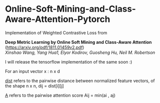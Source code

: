 # Online-Soft-Mining-and-Class-Aware-Attention-Pytorch
Implementation of Weighted Contrastive Loss from 


**Deep Metric Learning by Online Soft Mining and Class-Aware Attention** (https://arxiv.org/pdf/1811.01459v2.pdf)    
*Xinshao Wang, Yang Hua1, Elyor Kodirov, Guosheng Hu, Neil M. Robertson*

I will release the tensorflow implementation of the same soon :) 

For an input vector x : n x d

[dist](https://github.com/ppriyank/-Online-Soft-Mining-and-Class-Aware-Attention-Pytorch/blob/master/Weighted_Contrastive_Loss.py#L23) refers to the pairwise distance between normalized feature vectors, of the shape n x n, dij = dist[i][j]

[A](https://github.com/ppriyank/-Online-Soft-Mining-and-Class-Aware-Attention-Pytorch/blob/master/Weighted_Contrastive_Loss.py#L44) refers to the pairwise attention score Aij = min(ai , aj)
